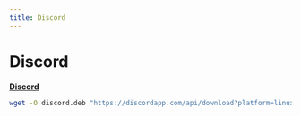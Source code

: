 ```yaml
---
title: Discord
---
```


# Discord

[**Discord**](https://discord.com/new)

```sh
wget -O discord.deb "https://discordapp.com/api/download?platform=linux&format=deb" ; sudo dpkg -i discord.deb
```
